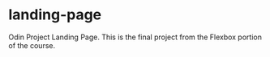 # landing-page
Odin Project Landing Page. This is the final project from the Flexbox portion of the course.
